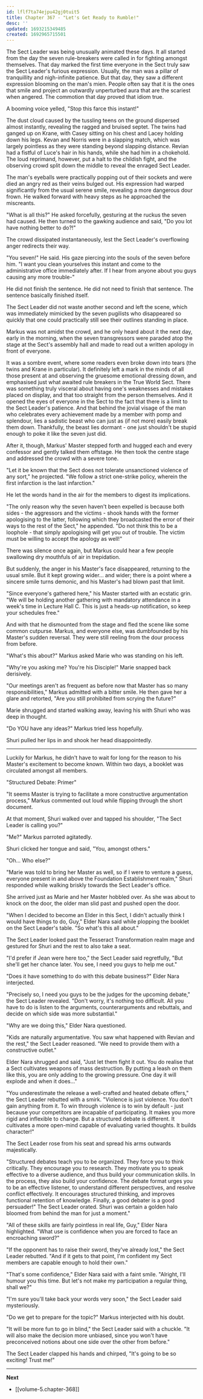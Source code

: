 ```yaml
---
id: lflf7ta74ejpu42gj0tuit5
title: Chapter 367 - "Let's Get Ready to Rumble!"
desc: ''
updated: 1693215349485
created: 1692965715501
---
```


The Sect Leader was being unusually animated these days. It all started from the day the seven rule-breakers were called in for fighting amongst themselves. That day marked the first time everyone in the Sect truly saw the Sect Leader's furious expression. Usually, the man was a pillar of tranquillity and nigh-infinite patience. But that day, they saw a different expression blooming on the man's mien. People often say that it is the ones that smile and project an outwardly unperturbed aura that are the scariest when angered. The commotion that day proved that idiom true.

A booming voice yelled, "Stop this farce this instant!"

The dust cloud caused by the tussling teens on the ground dispersed almost instantly, revealing the ragged and bruised septet. The twins had ganged up on Krane, with Casey sitting on his chest and Lacey holding down his legs. Kevan and Norris were in a slapping match, which was largely pointless as they were standing beyond slapping distance. Revian had a fistful of Luce's hair in his hands, while she had him in a chokehold. The loud reprimand, however, put a halt to the childish fight, and the observing crowd split down the middle to reveal the enraged Sect Leader.

The man's eyeballs were practically popping out of their sockets and were died an angry red as their veins bulged out. His expression had warped significantly from the usual serene smile, revealing a more dangerous dour frown. He walked forward with heavy steps as he approached the miscreants.

"What is all this?" He asked forcefully, gesturing at the ruckus the seven had caused. He then turned to the gawking audience and said, "Do you lot have nothing better to do?!"

The crowd dissipated instantaneously, lest the Sect Leader's overflowing anger redirects their way.

"You seven!" He said. His gaze piercing into the souls of the seven before him. "I want you clean yourselves this instant and come to the administrative office immediately after. If I hear from anyone about you guys causing any more trouble-"

He did not finish the sentence. He did not need to finish that sentence. The sentence basically finished itself.

The Sect Leader did not waste another second and left the scene, which was immediately mimicked by the seven pugilists who disappeared so quickly that one could practically still see their outlines standing in place.

Markus was not amidst the crowd, and he only heard about it the next day, early in the morning, when the seven transgressors were paraded atop the stage at the Sect's assembly hall and made to read out a written apology in front of everyone.

It was a sombre event, where some readers even broke down into tears (the twins and Krane in particular). It definitely left a mark in the minds of all those present at and observing the gruesome emotional dressing down, and emphasised just what awaited rule breakers in the True World Sect. There was something truly visceral about having one's weaknesses and mistakes placed on display, and that too straight from the person themselves. And it opened the eyes of everyone in the Sect to the fact that there is a limit to the Sect Leader's patience. And that behind the jovial visage of the man who celebrates every achievement made by a member with pomp and splendour, lies a sadistic beast who can just as (if not more) easily break them down. Thankfully, the beast lies dormant - one just shouldn't be stupid enough to poke it like the seven just did.

After it, though, Markus' Master stepped forth and hugged each and every confessor and gently talked them offstage. He then took the centre stage and addressed the crowd with a severe tone.

"Let it be known that the Sect does not tolerate unsanctioned violence of any sort," he projected. "We follow a strict one-strike policy, wherein the first infarction is the last infarction."

He let the words hand in the air for the members to digest its implications.

"The only reason why the seven haven't been expelled is because both sides - the aggressors and the victims - shook hands with the former apologising to the latter, following which they broadcasted the error of their ways to the rest of the Sect," he appended. "Do not think this to be a loophole - that simply apologising will get you out of trouble. The victim must be willing to accept the apology as well!"

There was silence once again, but Markus could hear a few people swallowing dry mouthfuls of air in trepidation.

But suddenly, the anger in his Master's face disappeared, returning to the usual smile. But it kept growing wider... and wider; there is a point where a sincere smile turns demonic, and his Master's had blown past that limit.

"Since everyone's gathered here," his Master started with an ecstatic grin. "We will be holding another gathering with mandatory attendance in a week's time in Lecture Hall C. This is just a heads-up notification, so keep your schedules free."

And with that he dismounted from the stage and fled the scene like some common cutpurse. Markus, and everyone else, was dumbfounded by his Master's sudden reversal. They were still reeling from the dour process from before.

"What's this about?" Markus asked Marie who was standing on his left.

"Why're you asking me? You're his Disciple!" Marie snapped back derisively.

"Our meetings aren't as frequent as before now that Master has so many responsibilities," Markus admitted with a bitter smile. He then gave her a glare and retorted, "Are you still prohibited from scrying the future?"

Marie shrugged and started walking away, leaving his with Shuri who was deep in thought.

"Do YOU have any ideas?" Markus tried less hopefully.

Shuri pulled her lips in and shook her head disappointedly.

____

Luckily for Markus, he didn't have to wait for long for the reason to his Master's excitement to become known. Within two days, a booklet was circulated amongst all members.

"Structured Debate: Primer"

"It seems Master is trying to facilitate a more constructive argumentation process," Markus commented out loud while flipping through the short document.

At that moment, Shuri walked over and tapped his shoulder, "The Sect Leader is calling you?"

"Me?" Markus parroted agitatedly. 

Shuri clicked her tongue and said, "You, amongst others."

"Oh... Who else?"

"Marie was told to bring her Master as well, so if I were to venture a guess, everyone present in and above the Foundation Establishment realm," Shuri responded while walking briskly towards the Sect Leader's office.

She arrived just as Marie and her Master hobbled over. As she was about to knock on the door, the older man slid past and pushed open the door.

"When I decided to become an Elder in this Sect, I didn't actually think I would have things to do, Guy," Elder Nara said while plopping the booklet on the Sect Leader's table. "So what's this all about."

The Sect Leader looked past the Tesseract Transformation realm mage and gestured for Shuri and the rest to also take a seat.

"I'd prefer if Jean were here too," the Sect Leader said regretfully, "But she'll get her chance later. You see, I need you guys to help me out."

"Does it have something to do with this debate business?" Elder Nara interjected.

"Precisely so, I need you guys to be the judges for the upcoming debate," the Sect Leader revealed. "Don't worry, it's nothing too difficult. All you have to do is listen to the arguments, counterarguments and rebuttals, and decide on which side was more substantial."

"Why are we doing this," Elder Nara questioned.

"Kids are naturally argumentative. You saw what happened with Revian and the rest," the Sect Leader reasoned. "We need to provide them with a constructive outlet."

Elder Nara shrugged and said, "Just let them fight it out. You do realise that a Sect cultivates weapons of mass destruction. By putting a leash on them like this, you are only adding to the growing pressure. One day it will explode and when it does..."

"You underestimate the release a well-crafted and heated debate offers," the Sect Leader rebutted with a smirk. "Violence is just violence. You don't gain anything from it. To win through violence is to win by default - just because your competitors are incapable of participating. It makes you more rigid and inflexible to change. But a structured debate is different. It cultivates a more open-mind capable of evaluating varied thoughts. It builds character!"

The Sect Leader rose from his seat and spread his arms outwards majestically.

"Structured debates teach you to be organized. They force you to think critically. They encourage you to research. They motivate you to speak effective to a diverse audience, and thus build your communication skills. In the process, they also build your confidence. The debate format urges you to be an effective listener, to understand different perspectives, and resolve conflict effectively. It encourages structured thinking, and improves functional retention of knowledge. Finally, a good debater is a good persuader!" The Sect Leader orated. Shuri was certain a golden halo bloomed from behind the man for just a moment."

"All of these skills are fairly pointless in real life, Guy," Elder Nara highlighted. "What use is confidence when you are forced to face an encroaching sword?"

"If the opponent has to raise their sword, they've already lost," the Sect Leader rebutted. "And if it gets to that point, I'm confident my Sect members are capable enough to hold their own."

"That's some confidence," Elder Nara said with a faint smile. "Alright, I'll humour you this time. But let's not make my participation a regular thing, shall we?"

"I'm sure you'll take back your words very soon," the Sect Leader said mysteriously.

"Do we get to prepare for the topic?" Markus interjected with his doubt.

"It will be more fun to go in blind," the Sect Leader said with a chuckle. "It will also make the decision more unbiased, since you won't have preconceived notions about one side over the other from before."

The Sect Leader clapped his hands and chirped, "It's going to be so exciting! Trust me!"

____

**Next**
* [[volume-5.chapter-368]]